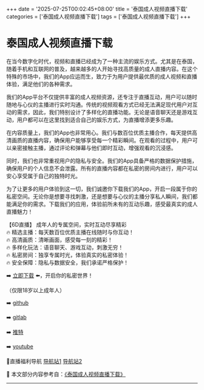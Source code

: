 +++
date = '2025-07-25T00:02:45+08:00'
title = '泰国成人视频直播下载'
categories = ['泰国成人视频直播下载']
tags = ['泰国成人视频直播下载']
+++

# 泰国成人视频直播下载

在当今数字化时代，视频和直播已经成为了一种主流的娱乐方式。尤其是在泰国，随着手机和互联网的普及，越来越多的人开始寻找高质量的成人直播内容。在这个特殊的市场中，我们的App应运而生，致力于为用户提供最优质的成人视频和直播体验，满足他们的各种需求。

我们的App平台不仅提供丰富的成人视频资源，还专注于直播互动，用户可以随时随地与心仪的主播进行实时沟通。传统的视频观看方式已经无法满足现代用户对互动的需求，因此，我们特别设计了多样化的直播功能。无论是语音聊天还是游戏互动，用户都可以在这里找到适合自己的娱乐方式，为直播增添更多乐趣。

在内容质量上，我们的App也非常用心。我们与数百位优质主播合作，每天提供高清画质的直播内容，确保用户能够享受每一个精彩瞬间。在观看的过程中，用户可以亲密接触主播，通过评论和弹幕与他们即时互动，增强观看的沉浸感。

同时，我们也非常重视用户的隐私与安全。我们的App具备严格的数据保护措施，确保用户的个人信息不会泄露。所有的直播内容都在私密的房间内进行，用户可以安心享受属于自己的独特时光。

为了让更多的用户体验到这一切，我们诚邀你下载我们的App，开启一段属于你的私密空间。无论你是想要寻找刺激，还是想要与心仪的主播分享私人瞬间，我们都能满足你的需求。下载我们的应用，体验前所未有的互动乐趣，感受最真实的成人直播魅力！

【6D直播】
成年人的专属空间，实时互动尽享精彩  
🔥 精选主播：每天数百位优质主播在线随时与你互动！  
🔥 高清画质：清晰画面，感受每一刻的精彩！  
🔥 多样化玩法：语音聊天、游戏互动，刺激无穷！  
🔥 私密房间：独享专属时光，体验真实的私密体验！  
🔥 安全保障：隐私与数据安全，我们承诺严格保护！  

➡️ [立即下载](https://down123.s3.ap-east-1.amazonaws.com/down/down.html?channelCode=blog) ⬅️，开启你的私密世界！  

（仅限18岁以上成年人）  

➡️ [github](https://aldult-live.github.io/)  

➡️ [gitlab](https://seo-09598d.gitlab.io/)  

➡️ [推特](https://x.com/wegame33)  

➡️ [youtube](https://www.youtube.com/@6Dlive)  

🔞直播福利导航 [导航站1](https://webstack-86085a.gitlab.io/) [导航站2](https://onlygit123-2.github.io/)


📘 本文部分内容参考自：[《泰国成人视频直播下载》](https://github.com/bantangzhibo66688/live)

---
